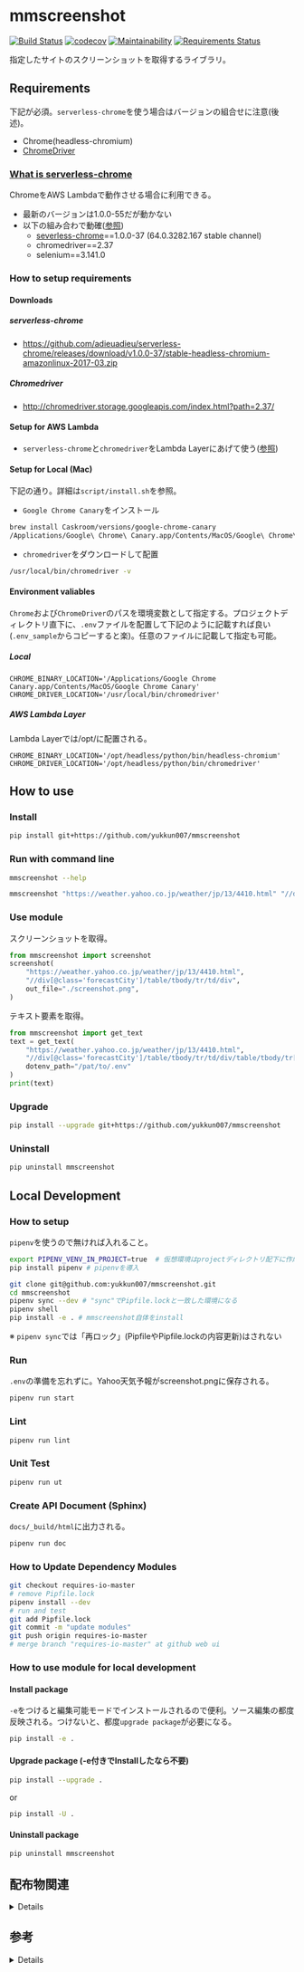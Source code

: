 # mmscreenshot

[![Build Status](https://travis-ci.org/yukkun007/mmscreenshot.svg?branch=master)](https://travis-ci.org/yukkun007/mmscreenshot)
[![codecov](https://codecov.io/gh/yukkun007/mmscreenshot/branch/master/graph/badge.svg)](https://codecov.io/gh/yukkun007/mmscreenshot)
[![Maintainability](https://api.codeclimate.com/v1/badges/fa15a1c245473441c7d7/maintainability)](https://codeclimate.com/github/yukkun007/mmscreenshot/maintainability)
[![Requirements Status](https://requires.io/github/yukkun007/mmscreenshot/requirements.svg?branch=master)](https://requires.io/github/yukkun007/mmscreenshot/requirements/?branch=master)

指定したサイトのスクリーンショットを取得するライブラリ。

## Requirements

下記が必須。`serverless-chrome`を使う場合はバージョンの組合せに注意(後述)。

- Chrome(headless-chromium)
- [ChromeDriver](https://sites.google.com/a/chromium.org/chromedriver/downloads)

### [What is serverless-chrome](https://github.com/adieuadieu/serverless-chrome/releases)

ChromeをAWS Lambdaで動作させる場合に利用できる。

- 最新のバージョンは1.0.0-55だが動かない
- 以下の組み合わで動確([参照](https://github.com/adieuadieu/serverless-chrome/issues/133))
  - [severless-chrome](https://github.com/adieuadieu/serverless-chrome/releases)==1.0.0-37 (64.0.3282.167 stable channel)
  - chromedriver==2.37
  - selenium==3.141.0

### How to setup requirements

#### Downloads

##### serverless-chrome

- <https://github.com/adieuadieu/serverless-chrome/releases/download/v1.0.0-37/stable-headless-chromium-amazonlinux-2017-03.zip>

##### Chromedriver

- <http://chromedriver.storage.googleapis.com/index.html?path=2.37/>

#### Setup for AWS Lambda

- `serverless-chrome`と`chromedriver`をLambda Layerにあげて使う([参照](https://hacknote.jp/archives/49974/))

#### Setup for Local (Mac)

下記の通り。詳細は`script/install.sh`を参照。

- `Google Chrome Canary`をインストール

```sh
brew install Caskroom/versions/google-chrome-canary
/Applications/Google\ Chrome\ Canary.app/Contents/MacOS/Google\ Chrome\ Canary --version
```

- `chromedriver`をダウンロードして配置

```sh
/usr/local/bin/chromedriver -v
```

#### Environment valiables

`Chrome`および`ChromeDriver`のパスを環境変数として指定する。プロジェクトディレクトリ直下に、`.env`ファイルを配置して下記のように記載すれば良い(`.env_sample`からコピーすると楽)。任意のファイルに記載して指定も可能。

##### Local

```env
CHROME_BINARY_LOCATION='/Applications/Google Chrome Canary.app/Contents/MacOS/Google Chrome Canary'
CHROME_DRIVER_LOCATION='/usr/local/bin/chromedriver'
```

##### AWS Lambda Layer

Lambda Layerでは/opt/に配置される。

```env
CHROME_BINARY_LOCATION='/opt/headless/python/bin/headless-chromium'
CHROME_DRIVER_LOCATION='/opt/headless/python/bin/chromedriver'
```

## How to use

### Install

```sh
pip install git+https://github.com/yukkun007/mmscreenshot
```

### Run with command line

```sh
mmscreenshot --help
```

```sh
mmscreenshot "https://weather.yahoo.co.jp/weather/jp/13/4410.html" "//div[@class='forecastCity']/table/tbody/tr/td/div"
```

### Use module

スクリーンショットを取得。

```python
from mmscreenshot import screenshot
screenshot(
    "https://weather.yahoo.co.jp/weather/jp/13/4410.html",
    "//div[@class='forecastCity']/table/tbody/tr/td/div",
    out_file="./screenshot.png",
)
```

テキスト要素を取得。

```python
from mmscreenshot import get_text
text = get_text(
    "https://weather.yahoo.co.jp/weather/jp/13/4410.html",
    "//div[@class='forecastCity']/table/tbody/tr/td/div/table/tbody/tr[2]/td[3]",
    dotenv_path="/pat/to/.env"
)
print(text)
```

### Upgrade

```sh
pip install --upgrade git+https://github.com/yukkun007/mmscreenshot
```

### Uninstall

```sh
pip uninstall mmscreenshot
```

## Local Development

### How to setup

`pipenv`を使うので無ければ入れること。

```bash
export PIPENV_VENV_IN_PROJECT=true  # 仮想環境はprojectディレクトリ配下に作成
pip install pipenv # pipenvを導入
```

```bash
git clone git@github.com:yukkun007/mmscreenshot.git
cd mmscreenshot
pipenv sync --dev # "sync"でPipfile.lockと一致した環境になる
pipenv shell
pip install -e . # mmscreenshot自体をinstall
```

※ `pipenv sync`では「再ロック」(PipfileやPipfile.lockの内容更新)はされない

### Run

`.env`の準備を忘れずに。Yahoo天気予報がscreenshot.pngに保存される。

```sh
pipenv run start
```

### Lint

```sh
pipenv run lint
```

### Unit Test

```sh
pipenv run ut
```

### Create API Document (Sphinx)

`docs/_build/html`に出力される。

```sh
pipenv run doc
```

### How to Update Dependency Modules

```sh
git checkout requires-io-master
# remove Pipfile.lock
pipenv install --dev
# run and test
git add Pipfile.lock
git commit -m "update modules"
git push origin requires-io-master
# merge branch "requires-io-master" at github web ui
```

### How to use module for local development

#### Install package

`-e`をつけると編集可能モードでインストールされるので便利。ソース編集の都度反映される。つけないと、都度`upgrade package`が必要になる。

```sh
pip install -e .
```

#### Upgrade package (-e付きでInstallしたなら不要)

```sh
pip install --upgrade .
```

or

```sh
pip install -U .
```

#### Uninstall package

```sh
pip uninstall mmscreenshot
```

## 配布物関連

<details>

### ソースコード配布物の作成

dist/ 以下に mmscreenshot-0.0.1.tar.gz が生成される。

```sh
python setup.py sdist
```

### ソースコード配布物から pip でインストール

```sh
pip install mmscreenshot-0.0.1-tar.gz
```

### ビルド済み配布物(wheel 形式)の作成

dist/ 以下に mmscreenshot-0.0.1-py3-none-any.whl が生成される。

```sh
python setup.py bdist_wheel (wheelパッケージが必要)
```

### ビルド済み配布物(wheel 形式)から pip でインストール

```sh
pip install mmscreenshot-0.0.1-py3-none-any.whl
```

</details>

## 参考

<details>

### パッケージング/開発環境

- <https://techblog.asahi-net.co.jp/entry/2018/06/15/162951>
- <https://techblog.asahi-net.co.jp/entry/2018/11/19/103455>

### コマンドライン引数のパース

- <https://qiita.com/kzkadc/items/e4fc7bc9c003de1eb6d0>

### 環境変数の定義

- <https://pod.hatenablog.com/entry/2019/04/29/164109>

### TravisCIでファイルを(簡単に)暗号化して使用する

- <https://qiita.com/kmats@github/items/d22fd856883e6c16d7ea>

</details>
